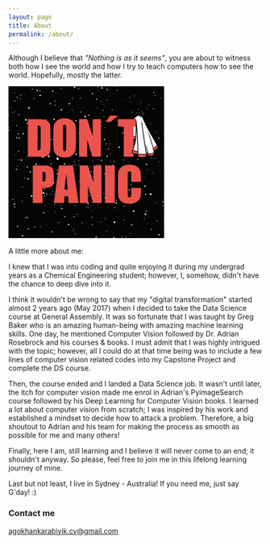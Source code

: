 ```yaml
---
layout: page
title: About
permalink: /about/
---
```

Although I believe that _"Nothing is as it seems"_, you are about to witness both how I see the world and how I try to teach computers how to see the world. Hopefully, mostly the latter. 

![2019-4-25-about](/images/dont_panic.jpg "2019-4-25-about")

A little more about me:

I knew that I was into coding and quite enjoying it during my undergrad years as a Chemical Engineering student; however, I, somehow, didn't have the chance to deep dive into it. 

I think it wouldn't be wrong to say that my "digital transformation" started almost 2 years ago (May 2017) when I decided to take the Data Science course at General Assembly. It was so fortunate that I was taught by Greg Baker who is an amazing human-being with amazing machine learning skills. One day, he mentioned Computer Vision followed by Dr. Adrian Rosebrock and his courses & books. I must admit that I was highly intrigued with the topic; however, all I could do at that time being was to include a few lines of computer vision related codes into my Capstone Project and complete the DS course.

Then, the course ended and I landed a Data Science job. It wasn't until later, the itch for computer vision made me enrol in Adrian's PyimageSearch course followed by his Deep Learning for Computer Vision books. I learned a lot about computer vision from scratch; I was inspired by his work and established a mindset to decide how to attack a problem. Therefore, a big shoutout to Adrian and his team for making the process as smooth as possible for me and many others! 

Finally, here I am, still learning and I believe it will never come to an end; it shouldn't anyway. So please, feel free to join me in this lifelong learning journey of mine.

Last but not least, I live in Sydney - Australia! If you need me, just say G'day! :)

### Contact me

agokhankarabiyik.cv@gmail.com
